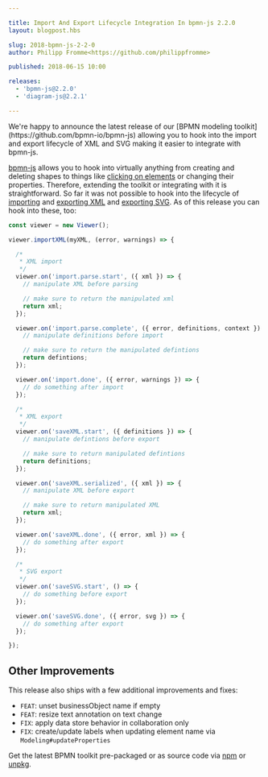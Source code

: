 ```yaml
---

title: Import And Export Lifecycle Integration In bpmn-js 2.2.0
layout: blogpost.hbs

slug: 2018-bpmn-js-2-2-0
author: Philipp Fromme<https://github.com/philippfromme>

published: 2018-06-15 10:00

releases:
  - 'bpmn-js@2.2.0'
  - 'diagram-js@2.2.1'

---
```



<p class="introduction">
  We're happy to announce the latest release of our [BPMN modeling toolkit](https://github.com/bpmn-io/bpmn-js) allowing you to hook into the import and export lifecycle of XML and SVG making it easier to integrate with bpmn-js.
</p>

<!-- continue -->

[bpmn-js](https://github.com/bpmn-io/bpmn-js) allows you to hook into virtually anything from creating and deleting shapes to things like [clicking on elements](https://github.com/bpmn-io/bpmn-js-examples/tree/master/interaction) or changing their properties. Therefore, extending the toolkit or integrating with it is straightforward. So far it was not possible to hook into the lifecycle of [importing](https://github.com/bpmn-io/bpmn-js/blob/master/lib/Viewer.js#L157) and [exporting XML](https://github.com/bpmn-io/bpmn-js/blob/master/lib/Viewer.js#L218) and [exporting SVG](https://github.com/bpmn-io/bpmn-js/blob/master/lib/Viewer.js#L274). As of this release you can hook into these, too:

```javascript
const viewer = new Viewer();

viewer.importXML(myXML, (error, warnings) => {

  /*
   * XML import
   */
  viewer.on('import.parse.start', ({ xml }) => {
    // manipulate XML before parsing

    // make sure to return the manipulated xml
    return xml;
  });

  viewer.on('import.parse.complete', ({ error, definitions, context }) => {
    // manipulate definitions before import

    // make sure to return the manipulated defintions
    return defintions;
  });

  viewer.on('import.done', ({ error, warnings }) => {
    // do something after import
  });

  /*
   * XML export
   */
  viewer.on('saveXML.start', ({ definitions }) => {
    // manipulate defintions before export

    // make sure to return manipulated defintions
    return definitions;
  });

  viewer.on('saveXML.serialized', ({ xml }) => {
    // manipulate XML before export

    // make sure to return manipulated XML
    return xml;
  });

  viewer.on('saveXML.done', ({ error, xml }) => {
    // do something after export
  });

  /*
   * SVG export
   */
  viewer.on('saveSVG.start', () => {
    // do something before export
  });

  viewer.on('saveSVG.done', ({ error, svg }) => {
    // do something after export
  });

});
```

## Other Improvements

This release also ships with a few additional improvements and fixes:

* `FEAT`: unset businessObject name if empty
* `FEAT`: resize text annotation on text change
* `FIX`: apply data store behavior in collaboration only
* `FIX`: create/update labels when updating element name via `Modeling#updateProperties`

Get the latest BPMN toolkit pre-packaged or as source code via [npm](https://www.npmjs.com/package/bpmn-js) or [unpkg](https://unpkg.com/bpmn-js/).